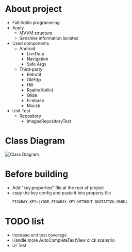 #  About project
- Full Kotlin programming
- Apply
  - MVVM structure
  - Sensitive information isolated
- Used components
  - Android
    - LiveData
    - Navigation
    - Safe Args
  - Third-party
    - Retrofit
    - OkHttp
    - Hilt
    - Realm(Kotlin)
    - Glide
    - Firebase
    - Mockk 
- Unit Test
  - Repository
    - ImagesRepositoryTest

# Class Diagram
![Class Diagram](https://drive.google.com/uc?id=1z5bGGHR3WpnfUrziQHvXkx0-aiRD0qM5)
  
# Before building
- Add "key.properties" file at the root of project
- copy the key config and paste it into property file
  ```kotlin
  PIXABAY_KEY={YOUR_PIXABAY_KEY_WITHOUT_QUOTATION_MARK}
  ```

# TODO list
- Increase unit test coverage
- Handle more AutoCompleteTextView click scenario
- UI Test
